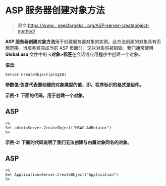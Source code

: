# ASP 服务器创建对象方法

> 原文:[https://www . geesforgeks . org/ASP-server-createobject-method/](https://www.geeksforgeeks.org/asp-server-createobject-method/)

**ASP 服务器创建对象方法**用于创建服务器对象的实例。此方法创建的对象具有页面范围。当服务器完成当前 ASP 页面时，这些对象将被销毁。我们通常使用 **Global.asa** 文件中的 **<对象>标签**在会话或应用程序中创建一个对象。

**语法:**

```
Server.CreateObject(progID) 
```

**参数值:**包含代表要创建的对象类型的值，即**。程序标识的格式是组件。**

****示例-1:** 下面的代码，用于创建一个对象。**

## **ASP**

```
<%
Set adrot=Server.CreateObject("MSWC.AdRotator")
%>
```

****示例-2:** 下面的代码说明了我们无法创建与内置对象同名的对象。**

## **ASP**

```
<%
Set Application=Server.CreateObject("Application")
%>
```